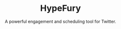 ---
title: "HypeFury"
subtitle: "A powerful engagement and scheduling tool for Twitter."
external_url: https://hypefury.com/?via=qlv4x
logo: 'https://hypefury.com/wp-content/uploads/2022/08/cropped-hypefury-favicon-32x32.webp'
categories: [resources]
---